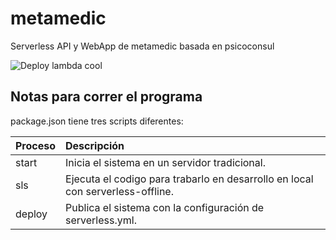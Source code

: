 # metamedic

Serverless API y WebApp de metamedic basada en psicoconsul

![Deploy lambda cool](https://github.com/Fundacionproyectandolideres/psicoconsulweb/workflows/Deploy%20lambda%20cool/badge.svg)

## Notas para correr el programa

package.json tiene tres scripts diferentes:

| Proceso | Descripción |
| :-- | :-- |
| start | Inicia el sistema en un servidor tradicional. |
| sls | Ejecuta el codigo para trabarlo en desarrollo en local con serverless-offline. |
| deploy | Publica el sistema con la configuración de serverless.yml. |
